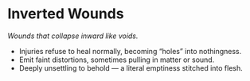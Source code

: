# Inverted Wounds
_Wounds that collapse inward like voids._

- Injuries refuse to heal normally, becoming “holes” into nothingness.  
- Emit faint distortions, sometimes pulling in matter or sound.  
- Deeply unsettling to behold — a literal emptiness stitched into flesh.  
